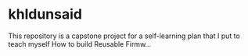 # khldunsaid
This repository is a capstone project for a self-learning plan that I put to teach myself How to build Reusable Firmw…
